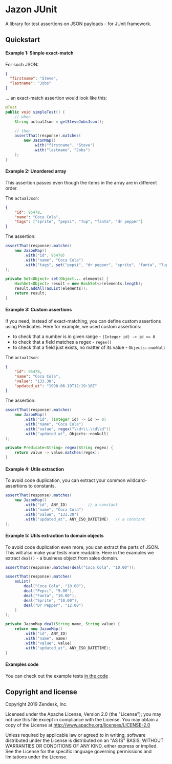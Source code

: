 # Jazon JUnit 
A library for test assertions on JSON payloads - for JUnit framework. 

## Quickstart

#### Example 1: Simple exact-match

For such JSON:
```json
{
  "firstname": "Steve",
  "lastname": "Jobs"
}
```

... an exact-match assertion would look like this:

```java
@Test
public void simpleTest() {
    // when
    String actualJson = getSteveJobsJson();

    // then
    assertThat(response).matches(
        new JazonMap()
            .with("firstname", "Steve")
            .with("lastname", "Jobs")
    );
}
```

#### Example 2: Unordered array

This assertion passes even though the items in the array are in different order.

The `actualJson`:
```json
{
    "id": 95478,
    "name": "Coca Cola",
    "tags": ["sprite", "pepsi", "7up", "fanta", "dr pepper"]
}
```

The assertion:
```java
assertThat(response).matches(
    new JazonMap()
        .with("id", 95478)
        .with("name", "Coca Cola")
        .with("tags", set("pepsi", "dr pepper", "sprite", "fanta", "7up"))
);
```
```java
private Set<Object> set(Object... elements) {
    HashSet<Object> result = new HashSet<>(elements.length);
    result.addAll(asList(elements));
    return result;
}
```

#### Example 3: Custom assertions

If you need, instead of exact-matching, you can define custom assertions using Predicates.
Here for example, we used custom assertions:
 * to check that a number is in given range - `(Integer id) -> id >= 0`
 * to check that a field matches a regex - `regex()`
 * to check that a field just exists, no matter of its value - `Objects::nonNull`

The `actualJson`:
```json
{
    "id": 95478,
    "name": "Coca Cola",
    "value": "133.30",
    "updated_at": "1990-06-19T12:19:10Z"
}
```

The assertion:
```java
assertThat(response).matches(
    new JazonMap()
        .with("id", (Integer id) -> id >= 0)
        .with("name", "Coca Cola")
        .with("value", regex("\\d+\\.\\d\\d"))
        .with("updated_at", Objects::nonNull)
);
```

```java
private Predicate<String> regex(String regex) {
    return value -> value.matches(regex);
}
```

#### Example 4: Utils extraction

To avoid code duplication, you can extract your common wildcard-assertions to constants.

```java
assertThat(response).matches(
    new JazonMap()
        .with("id", ANY_ID)         // a constant
        .with("name", "Coca Cola")
        .with("value", "133.30")
        .with("updated_at", ANY_ISO_DATETIME)   // a constant
);
```

#### Example 5: Utils extraction to domain objects

To avoid code duplication even more, you can extract the parts of JSON. This will also 
make your tests more readable.
Here in the examples we extract `deal()` - a business object from sales domain. 

```java
assertThat(response).matches(deal("Coca Cola", "10.00"));
```
```java
assertThat(response).matches(
    asList(
        deal("Coca Cola", "10.00"),
        deal("Pepsi", "9.00"),
        deal("Fanta", "10.00"),
        deal("Sprite", "10.00"),
        deal("Dr Pepper", "12.00")
    )
);
```
```java
private JazonMap deal(String name, String value) {
    return new JazonMap()
        .with("id", ANY_ID)
        .with("name", name)
        .with("value", value)
        .with("updated_at", ANY_ISO_DATETIME);
}
```

#### Examples code
You can check out the example tests [in the code](/examples/src/test/java/com/zendesk/jazon/junit/ReadmeExamplesTest.java) 

## Copyright and license
Copyright 2019 Zendesk, Inc.

Licensed under the Apache License, Version 2.0 (the "License"); you may not use this file except in compliance with the License.
You may obtain a copy of the License at
http://www.apache.org/licenses/LICENSE-2.0

Unless required by applicable law or agreed to in writing, software distributed under the License is distributed on an "AS IS" BASIS, WITHOUT WARRANTIES OR CONDITIONS OF ANY KIND, either express or implied. See the License for the specific language governing permissions and limitations under the License.

